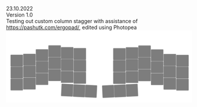 23.10.2022  
Version 1.0  
Testing out custom column stagger with assistance of https://pashutk.com/ergopad/, edited using Photopea
![chocchurro_v1.0](/chocchurro/RLchocolate_churro.png)

